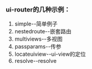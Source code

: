 ### ui-router的几种示例：
1. simple--简单例子
2. nestedroute--嵌套路由
3. multiviews--多视图
4. passparams--传参
5. locateuiview--ui-view的定位
6. resolve--resolve